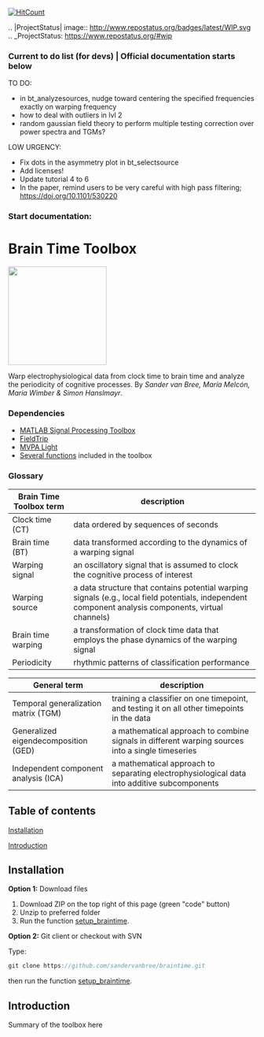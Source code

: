 
[![HitCount](http://hits.dwyl.com/sandervanbree/braintime.svg)](http://hits.dwyl.com/sandervanbree/braintime)

.. |ProjectStatus| image:: http://www.repostatus.org/badges/latest/WIP.svg
.. _ProjectStatus: https://www.repostatus.org/#wip

### Current to do list (for devs) | Official documentation starts below

TO DO:
- in bt_analyzesources, nudge toward centering the specified frequencies exactly on warping frequency
- how to deal with outliers in lvl 2
- random gaussian field theory to perform multiple testing correction over power spectra and TGMs?

LOW URGENCY:
- Fix dots in the asymmetry plot in bt_selectsource
- Add licenses! 
- Update tutorial 4 to 6
- In the paper, remind users to be very careful with high pass filtering; https://doi.org/10.1101/530220

### Start documentation:


# Brain Time Toolbox
<img src="https://i.imgur.com/OAEVqgM.png" width="200">

Warp electrophysiological data from clock time to brain time and analyze the periodicity of cognitive processes. By *Sander van Bree, María Melcón, Maria Wimber & Simon Hanslmayr*.

### Dependencies
- [MATLAB Signal Processing Toolbox](https://uk.mathworks.com/help/signal/getting-started-with-signal-processing-toolbox.html)
- [FieldTrip](http://www.fieldtriptoolbox.org/download/)
- [MVPA Light](https://github.com/treder/MVPA-Light)
- [Several functions](external) included in the toolbox

### Glossary
| Brain Time Toolbox term | description |
| --- | --- |
| Clock time (CT) | data ordered by sequences of seconds |
| Brain time (BT) | data transformed according to the dynamics of a warping signal |
| Warping signal | an oscillatory signal that is assumed to clock the cognitive process of interest |
| Warping source | a data structure that contains potential warping signals (e.g., local field potentials, independent component analysis components, virtual channels) |
| Brain time warping | a transformation of clock time data that employs the phase dynamics of the warping signal |
| Periodicity | rhythmic patterns of classification performance |

| General term | description |
| --- | --- |
| Temporal generalization matrix (TGM) | training a classifier on one timepoint, and testing it on all other timepoints in the data |
| Generalized eigendecomposition (GED) | a mathematical approach to combine signals in different warping sources into a single timeseries |
| Independent component analysis (ICA) | a mathematical approach to separating electrophysiological data into additive subcomponents |

## Table of contents
[Installation](#installation)

[Introduction](#introduction)

## Installation
**Option 1:** Download files

1. Download ZIP on the top right of this page (green "code" button)
2. Unzip to preferred folder
3. Run the function [setup_braintime](setup).

**Option 2:** Git client or checkout with SVN

Type:
```java
git clone https://github.com/sandervanbree/braintime.git
```
then run the function [setup_braintime](setup).

## Introduction
Summary of the toolbox here
